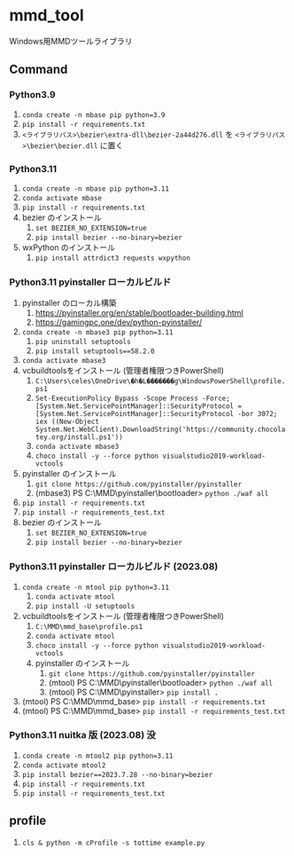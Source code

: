 # mmd_tool
Windows用MMDツールライブラリ

## Command

### Python3.9

 1. `conda create -n mbase pip python=3.9`
 2. `pip install -r requirements.txt`
 3. `<ライブラリパス>\bezier\extra-dll\bezier-2a44d276.dll` を `<ライブラリパス>\bezier\bezier.dll` に置く


### Python3.11

 1. `conda create -n mbase pip python=3.11`
 1. `conda activate mbase`
 1. `pip install -r requirements.txt`
 1. bezier のインストール
     1. `set BEZIER_NO_EXTENSION=true`
     1. `pip install bezier --no-binary=bezier`
 1. wxPython のインストール
     1. `pip install attrdict3 requests wxpython`


### Python3.11 pyinstaller ローカルビルド

 1. pyinstaller のローカル構築
    1. https://pyinstaller.org/en/stable/bootloader-building.html
    1. https://gamingpc.one/dev/python-pyinstaller/
 1. `conda create -n mbase3 pip python=3.11`
    1. `pip uninstall setuptools`
    1. `pip install setuptools==58.2.0`
 1. `conda activate mbase3`
 1. vcbuildtoolsをインストール (管理者権限つきPowerShell)
    1. `C:\Users\celes\OneDrive\�h�L�������g\WindowsPowerShell\profile.ps1`
    1. `Set-ExecutionPolicy Bypass -Scope Process -Force; [System.Net.ServicePointManager]::SecurityProtocol = [System.Net.ServicePointManager]::SecurityProtocol -bor 3072; iex ((New-Object System.Net.WebClient).DownloadString('https://community.chocolatey.org/install.ps1'))`
    1. `conda activate mbase3`
    1. `choco install -y --force python visualstudio2019-workload-vctools`
 1. pyinstaller のインストール
    1. `git clone https://github.com/pyinstaller/pyinstaller`
    1. (mbase3) PS C:\MMD\pyinstaller\bootloader> `python ./waf all`
 1. `pip install -r requirements.txt`
 1. `pip install -r requirements_test.txt`
 1. bezier のインストール
     1. `set BEZIER_NO_EXTENSION=true`
     1. `pip install bezier --no-binary=bezier`


### Python3.11 pyinstaller ローカルビルド (2023.08)

1. `conda create -n mtool pip python=3.11`
   1. `conda activate mtool`
   1. `pip install -U setuptools`
1. vcbuildtoolsをインストール (管理者権限つきPowerShell)
   1. `C:\MMD\mmd_base\profile.ps1`
   1. `conda activate mtool`
   1. `choco install -y --force python visualstudio2019-workload-vctools`
   1. pyinstaller のインストール
      1. `git clone https://github.com/pyinstaller/pyinstaller`
      1. (mtool) PS C:\MMD\pyinstaller\bootloader> `python ./waf all`
      1. (mtool) PS C:\MMD\pyinstaller> `pip install .`
1. (mtool) PS C:\MMD\mmd_base> `pip install -r requirements.txt`
1. (mtool) PS C:\MMD\mmd_base> `pip install -r requirements_test.txt`


### Python3.11 nuitka 版 (2023.08) 没

1. `conda create -n mtool2 pip python=3.11`
1. `conda activate mtool2`
1. `pip install bezier==2023.7.28 --no-binary=bezier`
1. `pip install -r requirements.txt`
1. `pip install -r requirements_test.txt`


## profile

 1. `cls & python -m cProfile -s tottime example.py`


